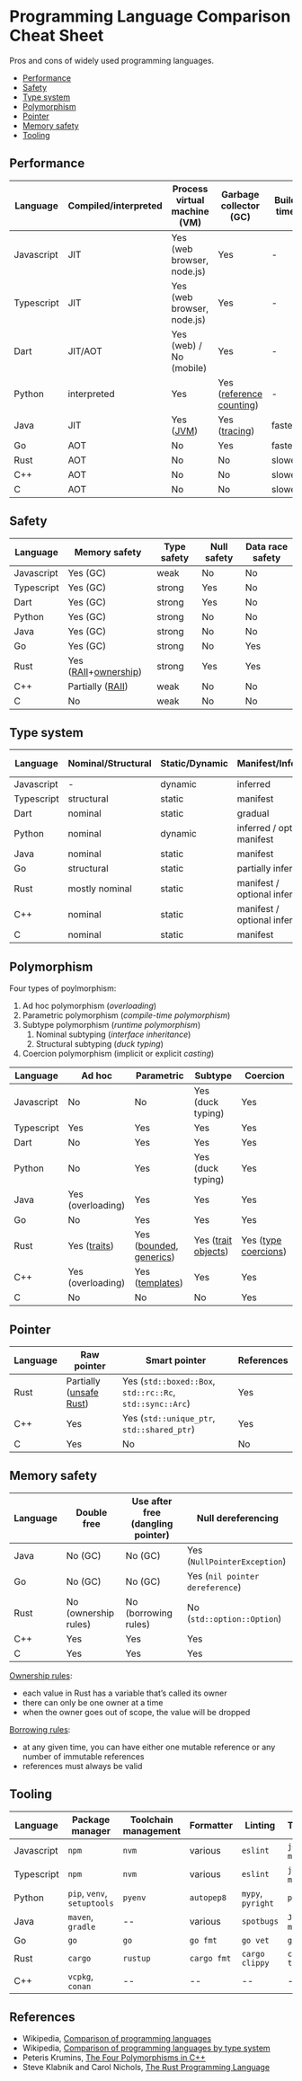 # Programming Language Comparison Cheat Sheet

Pros and cons of widely used programming languages.

- [Performance](#performance)
- [Safety](#safety)
- [Type system](#type-system)
- [Polymorphism](#polymorphism)
- [Pointer](#pointer)
- [Memory safety](#memory-safety)
- [Tooling](#tooling)

## Performance

Language | Compiled/interpreted | Process virtual machine (VM) | Garbage collector (GC) | Build time
-- | -- | -- | -- | --
Javascript | JIT | Yes (web browser, node.js) | Yes | -
Typescript | JIT | Yes (web browser, node.js) | Yes | -
Dart | JIT/AOT | Yes (web) / No (mobile) | Yes | -
Python | interpreted | Yes | Yes ([reference counting](https://en.wikipedia.org/wiki/Reference_counting)) | -
Java | JIT | Yes ([JVM](https://en.wikipedia.org/wiki/Java_virtual_machine)) | Yes ([tracing](https://en.wikipedia.org/wiki/Tracing_garbage_collection)) | faster
Go | AOT | No | Yes | faster
Rust | AOT | No | No | slower
C++ | AOT | No | No | slower
C | AOT | No | No | slower

## Safety

Language | Memory safety | Type safety | Null safety | Data race safety
-- | -- | -- | -- | --
Javascript | Yes (GC) | weak | No | No
Typescript | Yes (GC) | strong | Yes | No
Dart | Yes (GC) | strong | Yes | No
Python | Yes (GC) | strong | No | No
Java | Yes (GC) | strong | No | No
Go | Yes (GC) | strong | No | Yes
Rust | Yes ([RAII](https://en.wikipedia.org/wiki/Resource_acquisition_is_initialization)+[ownership](https://doc.rust-lang.org/book/ch04-01-what-is-ownership.html)) | strong | Yes | Yes
C++ | Partially ([RAII](https://en.wikipedia.org/wiki/Resource_acquisition_is_initialization)) | weak | No | No
C | No | weak | No | No

## Type system

Language | Nominal/Structural | Static/Dynamic | Manifest/Inferred | Sum types
-- | -- | -- | -- | --
Javascript | - | dynamic | inferred | No
Typescript | structural | static | manifest | No
Dart | nominal | static | gradual | No
Python | nominal | dynamic | inferred / optional manifest | No
Java | nominal | static | manifest | No
Go | structural | static | partially inferred | No
Rust | mostly nominal | static | manifest / optional inferred | Yes ([enum](https://doc.rust-lang.org/std/keyword.enum.html))
C++ | nominal | static | manifest / optional inferred | No
C | nominal | static | manifest | No

## Polymorphism

Four types of poylmorphism:

1. Ad hoc polymorphism (*overloading*)
2. Parametric polymorphism (*compile-time polymorphism*)
3. Subtype polymorphism (*runtime polymorphism*)
    1. Nominal subtyping (*interface inheritance*)
    1. Structural subtyping (*duck typing*)
4. Coercion polymorphism (implicit or explicit *casting*)

Language | Ad hoc | Parametric | Subtype | Coercion
-- | -- | -- | -- | --
Javascript | No | No | Yes (duck typing) | Yes
Typescript | Yes | Yes | Yes | Yes
Dart | No | Yes | Yes | Yes
Python | No | Yes | Yes (duck typing) | Yes
Java | Yes (overloading) | Yes | Yes | Yes
Go | No | Yes | Yes | Yes
Rust | Yes ([traits](https://doc.rust-lang.org/book/ch10-02-traits.html)) | Yes ([bounded](https://doc.rust-lang.org/book/ch17-01-what-is-oo.html#polymorphism), [generics](https://doc.rust-lang.org/book/ch10-01-syntax.html)) | Yes ([trait objects](https://doc.rust-lang.org/stable/book/ch17-02-trait-objects.html)) | Yes ([type coercions](https://doc.rust-lang.org/reference/type-coercions.html))
C++ | Yes (overloading) | Yes ([templates](https://isocpp.org/wiki/faq/templates)) | Yes | Yes
C | No | No | No | Yes

## Pointer

Language  | Raw pointer | Smart pointer | References
-- | -- | -- | --
Rust | Partially ([unsafe Rust](https://doc.rust-lang.org/book/ch19-01-unsafe-rust.html#unsafe-rust)) | Yes (`std::boxed::Box`, `std::rc::Rc`, `std::sync::Arc`) | Yes
C++ | Yes | Yes (`std::unique_ptr`, `std::shared_ptr`) | Yes
C | Yes| No | No

## Memory safety

Language | Double free | Use after free (dangling pointer) | Null dereferencing
-- | -- | -- | --
Java | No (GC) | No (GC) | Yes (`NullPointerException`)
Go | No (GC) | No (GC) | Yes (`nil pointer dereference`)
Rust | No (ownership rules) | No (borrowing rules) | No (`std::option::Option`)
C++ | Yes | Yes | Yes
C | Yes | Yes | Yes

[Ownership rules](https://doc.rust-lang.org/book/ch04-01-what-is-ownership.html#ownership-rules):

- each value in Rust has a variable that’s called its owner
- there can only be one owner at a time
- when the owner goes out of scope, the value will be dropped

[Borrowing rules](https://doc.rust-lang.org/book/ch04-02-references-and-borrowing.html#the-rules-of-references):

- at any given time, you can have either one mutable reference or any number of immutable references
- references must always be valid

## Tooling

Language | Package manager | Toolchain management | Formatter | Linting | Testing
-- | -- | -- | -- | -- | --
Javascript | `npm` | `nvm` | various | `eslint` | `jest`, `mocha`
Typescript | `npm` | `nvm` | various | `eslint` | `jest`, `mocha`
Python | `pip`, `venv`, `setuptools` | `pyenv` | `autopep8` | `mypy`, `pyright` | `pytest`
Java | `maven`, `gradle` | -- | various | `spotbugs` | `JUnit`, `mockito`
Go | `go` | `go` | `go fmt` | `go vet` | `go test`
Rust | `cargo` | `rustup` | `cargo fmt` | `cargo clippy` | `cargo test`
C++ | `vcpkg`, `conan` | -- | -- | -- | --

## References

- Wikipedia, [Comparison of programming languages](https://en.wikipedia.org/wiki/Comparison_of_programming_languages)
- Wikipedia, [Comparison of programming languages by type system](https://en.wikipedia.org/wiki/Comparison_of_programming_languages_by_type_system)
- Peteris Krumins, [The Four Polymorphisms in C++](https://catonmat.net/cpp-polymorphism)
- Steve Klabnik and Carol Nichols, [The Rust Programming Language](https://doc.rust-lang.org/book/)
